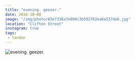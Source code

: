 ```yaml
---
title: "evening. geezer."
date: 2016-10-08
image: "/img/photo/83e7336a7e099c3b592762ea6a537deb.jpg"
location: "Clifton Street"
instagram: true
tags:
 - london
---
```


![evening. geezer.](/img/photo/83e7336a7e099c3b592762ea6a537deb.jpg)
